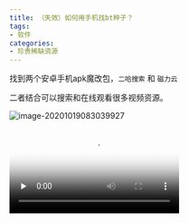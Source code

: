 ```yaml
---
title: （失效）如何用手机找bt种子？
tags:
- 软件
categories:
- 珍贵稀缺资源
---
```




找到两个安卓手机apk魔改包，`二哈搜索` 和 `磁力云` 



二者结合可以搜索和在线观看很多视频资源。



![image-20201019083039927](https://v2fy.com/asset/0i/jikemiji/jikemiji-md/2020-10-19-bt.assets/image-20201019083039927.png)



<video id="video" controls="" preload="none" poster="https://v2fy.com/asset/0i/jikemiji/jikemiji-md/2020-10-19-bt.assets/image-20201019083039927.png">
<source id="mp4" src="https://v2fy.com/asset/0i/jikemiji/jikemiji-md/2020-10-19-bt.assets/jx.mp4" type="video/mp4">
</video>


